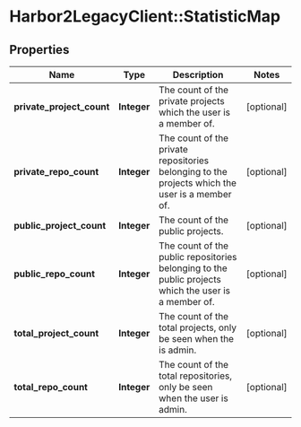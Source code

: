 # Harbor2LegacyClient::StatisticMap

## Properties
Name | Type | Description | Notes
------------ | ------------- | ------------- | -------------
**private_project_count** | **Integer** | The count of the private projects which the user is a member of. | [optional] 
**private_repo_count** | **Integer** | The count of the private repositories belonging to the projects which the user is a member of. | [optional] 
**public_project_count** | **Integer** | The count of the public projects. | [optional] 
**public_repo_count** | **Integer** | The count of the public repositories belonging to the public projects which the user is a member of. | [optional] 
**total_project_count** | **Integer** | The count of the total projects, only be seen when the is admin. | [optional] 
**total_repo_count** | **Integer** | The count of the total repositories, only be seen when the user is admin. | [optional] 



